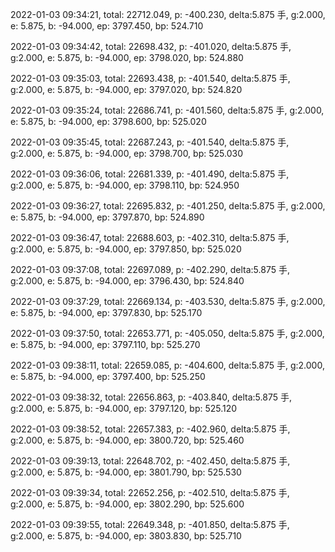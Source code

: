 2022-01-03 09:34:21, total: 22712.049, p: -400.230, delta:5.875 手, g:2.000, e: 5.875, b: -94.000, ep: 3797.450, bp: 524.710

2022-01-03 09:34:42, total: 22698.432, p: -401.020, delta:5.875 手, g:2.000, e: 5.875, b: -94.000, ep: 3798.020, bp: 524.880

2022-01-03 09:35:03, total: 22693.438, p: -401.540, delta:5.875 手, g:2.000, e: 5.875, b: -94.000, ep: 3797.020, bp: 524.820

2022-01-03 09:35:24, total: 22686.741, p: -401.560, delta:5.875 手, g:2.000, e: 5.875, b: -94.000, ep: 3798.600, bp: 525.020

2022-01-03 09:35:45, total: 22687.243, p: -401.540, delta:5.875 手, g:2.000, e: 5.875, b: -94.000, ep: 3798.700, bp: 525.030

2022-01-03 09:36:06, total: 22681.339, p: -401.490, delta:5.875 手, g:2.000, e: 5.875, b: -94.000, ep: 3798.110, bp: 524.950

2022-01-03 09:36:27, total: 22695.832, p: -401.250, delta:5.875 手, g:2.000, e: 5.875, b: -94.000, ep: 3797.870, bp: 524.890

2022-01-03 09:36:47, total: 22688.603, p: -402.310, delta:5.875 手, g:2.000, e: 5.875, b: -94.000, ep: 3797.850, bp: 525.020

2022-01-03 09:37:08, total: 22697.089, p: -402.290, delta:5.875 手, g:2.000, e: 5.875, b: -94.000, ep: 3796.430, bp: 524.840

2022-01-03 09:37:29, total: 22669.134, p: -403.530, delta:5.875 手, g:2.000, e: 5.875, b: -94.000, ep: 3797.830, bp: 525.170

2022-01-03 09:37:50, total: 22653.771, p: -405.050, delta:5.875 手, g:2.000, e: 5.875, b: -94.000, ep: 3797.110, bp: 525.270

2022-01-03 09:38:11, total: 22659.085, p: -404.600, delta:5.875 手, g:2.000, e: 5.875, b: -94.000, ep: 3797.400, bp: 525.250

2022-01-03 09:38:32, total: 22656.863, p: -403.840, delta:5.875 手, g:2.000, e: 5.875, b: -94.000, ep: 3797.120, bp: 525.120

2022-01-03 09:38:52, total: 22657.383, p: -402.960, delta:5.875 手, g:2.000, e: 5.875, b: -94.000, ep: 3800.720, bp: 525.460

2022-01-03 09:39:13, total: 22648.702, p: -402.450, delta:5.875 手, g:2.000, e: 5.875, b: -94.000, ep: 3801.790, bp: 525.530

2022-01-03 09:39:34, total: 22652.256, p: -402.510, delta:5.875 手, g:2.000, e: 5.875, b: -94.000, ep: 3802.290, bp: 525.600

2022-01-03 09:39:55, total: 22649.348, p: -401.850, delta:5.875 手, g:2.000, e: 5.875, b: -94.000, ep: 3803.830, bp: 525.710